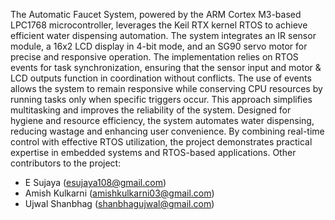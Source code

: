 The Automatic Faucet System, powered by the ARM Cortex M3-based LPC1768 microcontroller, leverages the Keil RTX kernel RTOS to achieve efficient water dispensing automation. The system integrates an IR sensor module, a 16x2 LCD display in 4-bit mode, and an SG90 servo motor for precise and responsive operation.
The implementation relies on RTOS events for task synchronization, ensuring that the sensor input and motor & LCD outputs function in coordination without conflicts. The use of events allows the system to remain responsive while conserving CPU resources by running tasks only when specific triggers occur. This approach simplifies multitasking and improves the reliability of the system.
Designed for hygiene and resource efficiency, the system automates water dispensing, reducing wastage and enhancing user convenience. By combining real-time control with effective RTOS utilization, the project demonstrates practical expertise in embedded systems and RTOS-based applications.
Other contributors to the project:
- E Sujaya (esujaya108@gmail.com)
- Amish Kulkarni (amishkulkarni03@gmail.com)
- Ujwal Shanbhag (shanbhagujwal@gmail.com)
